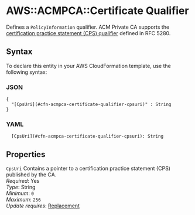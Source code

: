 # AWS::ACMPCA::Certificate Qualifier<a name="aws-properties-acmpca-certificate-qualifier"></a>

Defines a `PolicyInformation` qualifier\. ACM Private CA supports the [certification practice statement \(CPS\) qualifier](https://datatracker.ietf.org/doc/html/rfc5280#section-4.2.1.4) defined in RFC 5280\. 

## Syntax<a name="aws-properties-acmpca-certificate-qualifier-syntax"></a>

To declare this entity in your AWS CloudFormation template, use the following syntax:

### JSON<a name="aws-properties-acmpca-certificate-qualifier-syntax.json"></a>

```
{
  "[CpsUri](#cfn-acmpca-certificate-qualifier-cpsuri)" : String
}
```

### YAML<a name="aws-properties-acmpca-certificate-qualifier-syntax.yaml"></a>

```
  [CpsUri](#cfn-acmpca-certificate-qualifier-cpsuri): String
```

## Properties<a name="aws-properties-acmpca-certificate-qualifier-properties"></a>

`CpsUri`  <a name="cfn-acmpca-certificate-qualifier-cpsuri"></a>
Contains a pointer to a certification practice statement \(CPS\) published by the CA\.  
*Required*: Yes  
*Type*: String  
*Minimum*: `0`  
*Maximum*: `256`  
*Update requires*: [Replacement](https://docs.aws.amazon.com/AWSCloudFormation/latest/UserGuide/using-cfn-updating-stacks-update-behaviors.html#update-replacement)